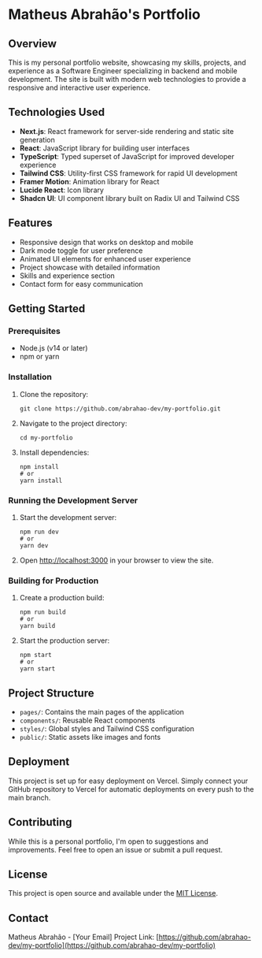 # Matheus Abrahão's Portfolio

## Overview
This is my personal portfolio website, showcasing my skills, projects, and experience as a Software Engineer specializing in backend and mobile development. The site is built with modern web technologies to provide a responsive and interactive user experience.

## Technologies Used
- **Next.js**: React framework for server-side rendering and static site generation
- **React**: JavaScript library for building user interfaces
- **TypeScript**: Typed superset of JavaScript for improved developer experience
- **Tailwind CSS**: Utility-first CSS framework for rapid UI development
- **Framer Motion**: Animation library for React
- **Lucide React**: Icon library
- **Shadcn UI**: UI component library built on Radix UI and Tailwind CSS

## Features
- Responsive design that works on desktop and mobile
- Dark mode toggle for user preference
- Animated UI elements for enhanced user experience
- Project showcase with detailed information
- Skills and experience section
- Contact form for easy communication

## Getting Started

### Prerequisites
- Node.js (v14 or later)
- npm or yarn

### Installation
1. Clone the repository:
   ```
   git clone https://github.com/abrahao-dev/my-portfolio.git
   ```

2. Navigate to the project directory:
   ```
   cd my-portfolio
   ```

3. Install dependencies:
   ```
   npm install
   # or
   yarn install
   ```

### Running the Development Server
1. Start the development server:
   ```
   npm run dev
   # or
   yarn dev
   ```

2. Open [http://localhost:3000](http://localhost:3000) in your browser to view the site.

### Building for Production
1. Create a production build:
   ```
   npm run build
   # or
   yarn build
   ```

2. Start the production server:
   ```
   npm start
   # or
   yarn start
   ```

## Project Structure
- `pages/`: Contains the main pages of the application
- `components/`: Reusable React components
- `styles/`: Global styles and Tailwind CSS configuration
- `public/`: Static assets like images and fonts

## Deployment
This project is set up for easy deployment on Vercel. Simply connect your GitHub repository to Vercel for automatic deployments on every push to the main branch.

## Contributing
While this is a personal portfolio, I'm open to suggestions and improvements. Feel free to open an issue or submit a pull request.

## License
This project is open source and available under the [MIT License](LICENSE).

## Contact
Matheus Abrahão - [Your Email]
Project Link: [https://github.com/abrahao-dev/my-portfolio](https://github.com/abrahao-dev/my-portfolio)
